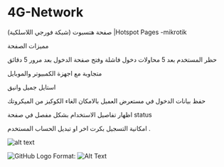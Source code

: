 # 4G-Network
صفحة هتسبوت (شبكة فورجي اللاسلكية) |Hotspot Pages -mikrotik


مميزات الصفحة




حظر المستخدم بعد 5 محاولات دخول فاشلة وفتح صفحة الدخول بعد مرور 5 دقائق


متجاوبة مع اجهزة الكمبيوتر والموبايل

استايل جميل وانيق

حفظ بيانات الدخول في مستعرض العميل بالامكان الغاء الكوكيز من الميكروتك

اظهار تفاصيل الاستخدام بشكل مفصل في صفحة status

امكانية التسجيل بكرت اخر او تبديل الحساب المستخدم .

![alt text](https://raw.githubusercontent.com/username/projectname/branch/path/to/img.png)

![GitHub Logo](https://github.com/aljawfi/4G-Network/blob/master/img/logo.png)
Format: ![Alt Text](url)


